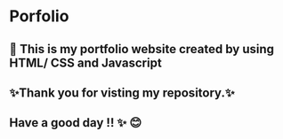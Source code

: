 # Porfolio

## 👋 This is my portfolio website created by using HTML/ CSS and Javascript

## ✨Thank you for visting my repository.✨

## Have a good day !! ✨ 😊
